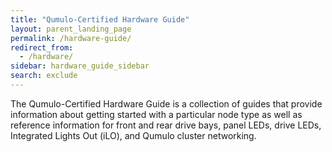 ```yaml
---
title: "Qumulo-Certified Hardware Guide"
layout: parent_landing_page
permalink: /hardware-guide/
redirect_from:
  - /hardware/
sidebar: hardware_guide_sidebar
search: exclude
---
```


The Qumulo-Certified Hardware Guide is a collection of guides that provide information about getting started with a particular node type as well as reference information for front and rear drive bays, panel LEDs, drive LEDs, Integrated Lights Out (iLO), and Qumulo cluster networking.
